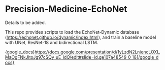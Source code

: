 # Precision-Medicine-EchoNet

Details to be added.

This repo provides scripts to load the EchoNet-Dynamic database (https://echonet.github.io/dynamic/index.html), and train a baseline model with UNet, ResNet-18 and bidirectional LSTM.



{google_docs}https://docs.google.com/presentation/d/1yLzdN2LniencLOXI_MaOgFNkJItoJg97cSQy_uE_idQ/edit#slide=id.ge107a48549_0_16{/google_docs}
